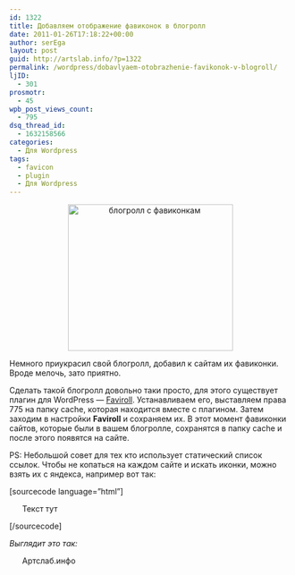 ```yaml
---
id: 1322
title: Добавляем отображение фавиконок в блогролл
date: 2011-01-26T17:18:22+00:00
author: serEga
layout: post
guid: http://artslab.info/?p=1322
permalink: /wordpress/dobavlyaem-otobrazhenie-favikonok-v-blogroll/
ljID:
  - 301
prosmotr:
  - 45
wpb_post_views_count:
  - 795
dsq_thread_id:
  - 1632158566
categories:
  - Для Wordpress
tags:
  - favicon
  - plugin
  - Для Wordpress
---
```

<center>
  <a href="http://artslab.info/wp-content/uploads/blogroll_with_favicons1.jpg"><img src="http://artslab.info/wp-content/uploads/blogroll_with_favicons1.jpg" alt="блогролл с фавиконкам" title="blogroll_with_favicons" width="295" height="262" class="alignnone size-full wp-image-1337" /></a>
</center>

Немного приукрасил свой блогролл, добавил к сайтам их фавиконки. Вроде мелочь, зато приятно.

Сделать такой блогролл довольно таки просто, для этого существует плагин для WordPress &mdash; [Faviroll](http://wordpress.org/extend/plugins/faviroll/). Устанавливаем его, выставляем права 775 на папку cache, которая находится вместе с плагином. Затем заходим в настройки **Faviroll** и сохраняем их. В этот момент фавиконки сайтов, которые были в вашем блогролле, сохранятся в папку cache и после этого появятся на сайте.

PS: Небольшой совет для тех кто использует статический список ссылок. Чтобы не копаться на каждом сайте и искать иконки, можно взять их с яндекса, например вот так:

[sourcecode language=&#8221;html&#8221;]

<li style="background: url('http://favicon.yandex.net/favicon/artslab.info') no-repeat;list-style: none;padding-left: 23px;">
  Текст тут
</li>
<!-- соответственно место artslab.info, указываем нужный сайт -->


  
[/sourcecode]
  
_Выглядит это так:_

<li style="background: url('http://favicon.yandex.net/favicon/artslab.info') no-repeat;list-style: none;padding-left: 23px;">
  Артслаб.инфо
</li>